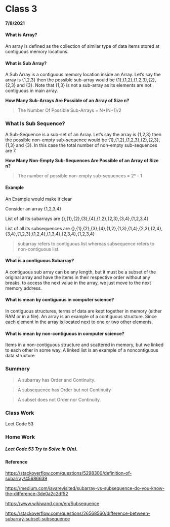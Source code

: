 # Class 3
#### 7/8/2021
#### What is Array?
An array is defined as the collection of similar type of data items stored at contiguous memory locations.

#### What is Sub Array?
A Sub Array is a contiguous memory location inside an Array. Let‘s say the array is {1,2,3} then the possible sub-array would be {1},{1,2},{1,2,3},{2},{2,3} and {3}. Note that {1,3} is not a sub-array as its elements are not contiguous in main array.

**How Many Sub-Arrays Are Possible of an Array of Size n?**
> The Number Of Possible Sub-Arrays = N*(N+1)/2

### What Is Sub Sequence?
A Sub-Sequence is a sub-set of an Array. Let’s say the array is {1,2,3} then the possible non-empty sub-sequence would be {1},{1,2},{1,2,3},{2},{2,3},{1,3} and {3}. In this case the total number of non-empty sub-sequences are 7.

**How Many Non-Empty Sub-Sequences Are Possible of an Array of Size n?**
> The number of possible non-empty sub-sequences = 2ⁿ - 1

#### Example
An Example would make it clear

Consider an array {1,2,3,4}

List of all its subarrays are {},{1},{2},{3},{4},{1,2},{2,3},{3,4},{1,2,3,4}

List of all its subsequences are {},{1},{2},{3},{4},{1,2},{1,3},{1,4},{2,3},{2,4},{3,4},{1,2,3},{1,2,4},{1,3,4},{2,3,4},{1,2,3,4}

> subarray refers to contiguous list whereas subsequence refers to non-contiguous list.



#### What is a contiguous Subarray?
A contiguous sub array can be any length, but it must be a subset of the original array and have the items in their respective order without any breaks. to access the next value in the array, we just move to the next memory address.

#### What is mean by contiguous in computer science?
In contiguous structures, terms of data are kept together in memory (either RAM or in a file). An array is an example of a contiguous structure. Since each element in the array is located next to one or two other elements.

#### What is mean by non-contiguous in computer science?
Items in a non-contiguous structure and scattered in memory, but we linked to each other in some way. A linked list is an example of a noncontiguous data structure

### Summery
> A subarray has Order and Continuity.

> A subsequence has Order but not Continuity

> A subset does not Order nor Continuity.

### Class Work

Leet Code 53

### Home Work 
##### Leet Code 53 Try to Solve in O(n).


#### Reference
https://stackoverflow.com/questions/5298300/definition-of-subarray/45686639

https://medium.com/javarevisited/subarray-vs-subsequence-do-you-know-the-difference-3de0a2c2df52

https://www.wikiwand.com/en/Subsequence

https://stackoverflow.com/questions/26568560/difference-between-subarray-subset-subsequence